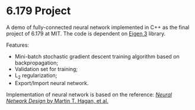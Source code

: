 # 6.179 Project
A demo of fully-connected neural network implemented in C++ as the final project of 6.179 at MIT. The code is dependent on <a href="http://eigen.tuxfamily.org/" target="_blank">Eigen 3</a> library. 

Features:

- Mini-batch stochastic gradient descent training algorithm based on backpropagation;
- Validation set for training;
- L<sub>2</sub> regularization;
- Export/Import neural network.

Implementation of neural network is based on the reference: 
<a href="http://hagan.okstate.edu/NNDesign.pdf" target="_blank">*Neural Network Design* by Martin T. Hagan, et al.</a>
